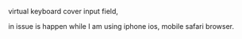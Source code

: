 virtual keyboard cover input field, 

in issue is happen while I am using iphone ios, mobile safari browser. 